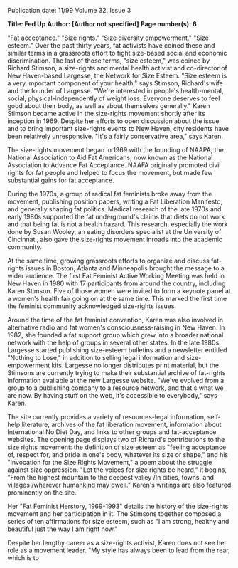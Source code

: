 Publication date: 11/99
Volume 32, Issue 3

**Title: Fed Up**
**Author:  [Author not specified]**
**Page number(s): 6**

"Fat acceptance." "Size rights." "Size diversity empowerment." "Size esteem." Over the past thirty years, fat activists have coined these and similar terms in a grassroots effort to fight size-based social and economic discrimination. The last of those terms, "size esteem," was coined by Richard Stimson, a size-rights and mental health activist and co-director of New Haven-based Largesse, the Network for Size Esteem. "Size esteem is a very important component of your health," says Stimson, Richard's wife and the founder of Largesse. "We're interested in people's health-mental, social, physical-independently of weight loss. Everyone deserves to feel good about their body, as well as about themselves generally." Karen Stimson became active in the size-rights movement shortly after its inception in 1969. Despite her efforts to open discussion about the issue and to bring important size-rights events to New Haven, city residents have been relatively unresponsive. "It's a fairly conservative area," says Karen. 

The size-rights movement began in 1969 with the founding of NAAPA, the National Association to Aid Fat Americans, now known as the National Association to Advance Fat Acceptance. NAAFA originally promoted civil rights for fat people and helped to focus the movement, but made few substantial gains for fat acceptance. 

During the 1970s, a group of radical fat feminists broke away from the movement, publishing position papers, writing a Fat Liberation Manifesto, and generally shaping fat politics. Medical research of the late 1970s and early 1980s supported the fat underground's claims that diets do not work and that being fat is not a health hazard. This research, especially the work done by Susan Wooley, an eating disorders specialist at the University of Cincinnati, also gave the size-rights movement inroads into the academic community. 

At the same time, growing grassroots efforts to organize and discuss fat-rights issues in Boston, Atlanta and Minneapolis brought the message to a wider audience. The first Fat Feminist Active Working Meeting was held in New Haven in 1980 with 17 participants from around the country, including Karen Stimson. Five of those women were invited to form a keynote panel at a women's health fair going on at the same time. This marked the first time the feminist community acknowledged size-rights issues. 

Around the time of the fat feminist convention, Karen was also involved in alternative radio and fat women's consciousness-raising in New Haven. In 1982, she founded a fat support group which grew into a broader national network with the help of groups in several other states. In the late 1980s Largesse started publishing size-esteem bulletins and a newsletter entitled "Nothing to Lose," in addition to selling legal information and size-empowerment kits. Largesse no longer distributes print material, but the Stimsons are currently trying to make their substantial archive of fat-rights information available at the new Largesse website. "We've evolved from a group to a publishing company to a resource network, and that's what we are now. By having stuff on the web, it's accessible to everybody," says Karen. 

The site currently provides a variety of resources-legal information, self-help literature, archives of the fat liberation movement, information about International No Diet Day, and links to other groups and fat-acceptance websites. The opening page displays two of Richard's contributions to the size rights movement: the definition of size esteem as "feeling acceptance of, respect for, and pride in one's body, whatever its size or shape," and his "Invocation for the Size Rights Movement," a poem about the struggle against size oppression. "Let the voices for size rights be heard," it begins, "From the highest mountain to the deepest valley /In cities, towns, and villages /wherever humankind may dwell." Karen's writings are also featured prominently on the site. 

Her "Fat Feminist Herstory, 1969-1993" details the history of the size-rights movement and her participation in it. The Stimsons together composed a series of ten affirmations for size esteem, such as "I am strong, healthy and beautiful just the way I am right now." 

Despite her lengthy career as a size-rights activist, Karen does not see her role as a movement leader. "My style has always been to lead from the rear, which is to